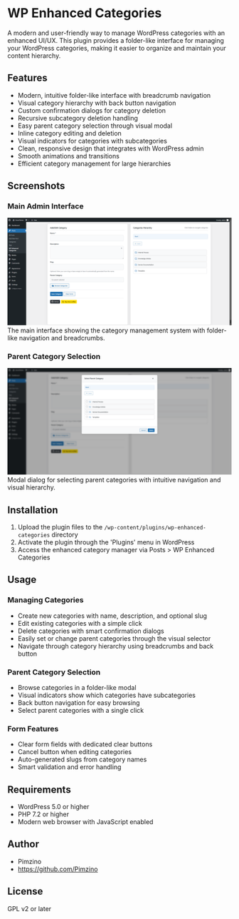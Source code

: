 # WP Enhanced Categories

A modern and user-friendly way to manage WordPress categories with an enhanced UI/UX. This plugin provides a folder-like interface for managing your WordPress categories, making it easier to organize and maintain your content hierarchy.

## Features

- Modern, intuitive folder-like interface with breadcrumb navigation
- Visual category hierarchy with back button navigation
- Custom confirmation dialogs for category deletion
- Recursive subcategory deletion handling
- Easy parent category selection through visual modal
- Inline category editing and deletion
- Visual indicators for categories with subcategories
- Clean, responsive design that integrates with WordPress admin
- Smooth animations and transitions
- Efficient category management for large hierarchies

## Screenshots

### Main Admin Interface
![Main Admin Interface](assets/screenshots/main-admin-page.png)
The main interface showing the category management system with folder-like navigation and breadcrumbs.

### Parent Category Selection
![Parent Category Selection](assets/screenshots/select-parent-category-dialog.png)
Modal dialog for selecting parent categories with intuitive navigation and visual hierarchy.

## Installation

1. Upload the plugin files to the `/wp-content/plugins/wp-enhanced-categories` directory
2. Activate the plugin through the 'Plugins' menu in WordPress
3. Access the enhanced category manager via Posts > WP Enhanced Categories

## Usage

### Managing Categories
- Create new categories with name, description, and optional slug
- Edit existing categories with a simple click
- Delete categories with smart confirmation dialogs
- Easily set or change parent categories through the visual selector
- Navigate through category hierarchy using breadcrumbs and back button

### Parent Category Selection
- Browse categories in a folder-like modal
- Visual indicators show which categories have subcategories
- Back button navigation for easy browsing
- Select parent categories with a single click

### Form Features
- Clear form fields with dedicated clear buttons
- Cancel button when editing categories
- Auto-generated slugs from category names
- Smart validation and error handling

## Requirements

- WordPress 5.0 or higher
- PHP 7.2 or higher
- Modern web browser with JavaScript enabled

## Author

- Pimzino
- https://github.com/Pimzino

## License

GPL v2 or later
